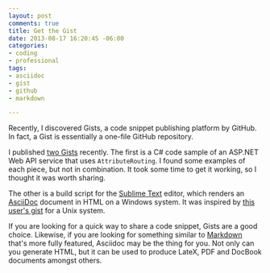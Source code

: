 ```yaml
---
layout: post
comments: true
title: Get the Gist
date: 2013-08-17 16:20:45 -06:00
categories:
- coding
- professional
tags:
- asciidoc
- gist
- github
- markdown

---
```

Recently, I discovered Gists, a code snippet publishing platform by GitHub. In fact, a Gist is essentially a one-file GitHub repository.

I published [two Gists](https://gist.github.com/neontapir) recently. The first is a C# code sample of an ASP.NET Web API service that uses `AttributeRouting`. I found some examples of each piece, but not in combination. It took some time to get it working, so I thought it was worth sharing.

The other is a build script for the [Sublime Text](http://www.sublimetext.com) editor, which renders an [AsciiDoc](http://www.methods.co.nz/asciidoc/) document in HTML on a Windows system. It was inspired by [this user's gist](https://gist.github.com/karmi/3804588) for a Unix system.

If you are looking for a quick way to share a code snippet, Gists are a good choice. Likewise, if you are looking for something similar to [Markdown](http://daringfireball.net/projects/markdown/) that's more fully featured, Asciidoc may be the thing for you. Not only can you generate HTML, but it can be used to produce LateX, PDF and DocBook documents amongst others.
